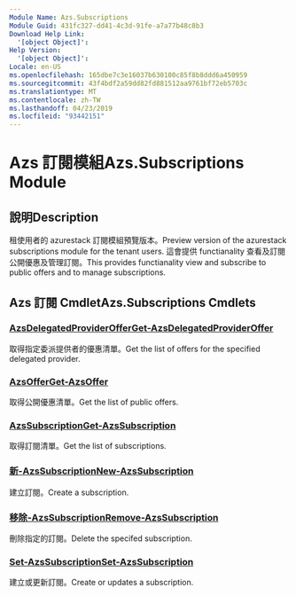 ```yaml
---
Module Name: Azs.Subscriptions
Module Guid: 431fc327-dd41-4c3d-91fe-a7a77b48c8b3
Download Help Link:
  '[object Object]': 
Help Version:
  '[object Object]': 
Locale: en-US
ms.openlocfilehash: 165dbe7c3e16037b630100c85f8b8ddd6a450959
ms.sourcegitcommit: 43f4bdf2a59dd82fd881512aa9761bf72eb5703c
ms.translationtype: MT
ms.contentlocale: zh-TW
ms.lasthandoff: 04/23/2019
ms.locfileid: "93442151"
---
```

# <span data-ttu-id="10335-101">Azs 訂閱模組</span><span class="sxs-lookup"><span data-stu-id="10335-101">Azs.Subscriptions Module</span></span>
## <span data-ttu-id="10335-102">說明</span><span class="sxs-lookup"><span data-stu-id="10335-102">Description</span></span>
<span data-ttu-id="10335-103">租使用者的 azurestack 訂閱模組預覽版本。</span><span class="sxs-lookup"><span data-stu-id="10335-103">Preview version of the azurestack subscriptions module for the tenant users.</span></span> <span data-ttu-id="10335-104">這會提供 functianality 查看及訂閱公開優惠及管理訂閱。</span><span class="sxs-lookup"><span data-stu-id="10335-104">This provides functianality view and subscribe to public offers and to manage subscriptions.</span></span>

## <span data-ttu-id="10335-105">Azs 訂閱 Cmdlet</span><span class="sxs-lookup"><span data-stu-id="10335-105">Azs.Subscriptions Cmdlets</span></span>
### [<span data-ttu-id="10335-106">AzsDelegatedProviderOffer</span><span class="sxs-lookup"><span data-stu-id="10335-106">Get-AzsDelegatedProviderOffer</span></span>](Get-AzsDelegatedProviderOffer.md)
<span data-ttu-id="10335-107">取得指定委派提供者的優惠清單。</span><span class="sxs-lookup"><span data-stu-id="10335-107">Get the list of offers for the specified delegated provider.</span></span>

### [<span data-ttu-id="10335-108">AzsOffer</span><span class="sxs-lookup"><span data-stu-id="10335-108">Get-AzsOffer</span></span>](Get-AzsOffer.md)
<span data-ttu-id="10335-109">取得公開優惠清單。</span><span class="sxs-lookup"><span data-stu-id="10335-109">Get the list of public offers.</span></span>

### [<span data-ttu-id="10335-110">AzsSubscription</span><span class="sxs-lookup"><span data-stu-id="10335-110">Get-AzsSubscription</span></span>](Get-AzsSubscription.md)
<span data-ttu-id="10335-111">取得訂閱清單。</span><span class="sxs-lookup"><span data-stu-id="10335-111">Get the list of subscriptions.</span></span>

### [<span data-ttu-id="10335-112">新-AzsSubscription</span><span class="sxs-lookup"><span data-stu-id="10335-112">New-AzsSubscription</span></span>](New-AzsSubscription.md)
<span data-ttu-id="10335-113">建立訂閱。</span><span class="sxs-lookup"><span data-stu-id="10335-113">Create a subscription.</span></span>

### [<span data-ttu-id="10335-114">移除-AzsSubscription</span><span class="sxs-lookup"><span data-stu-id="10335-114">Remove-AzsSubscription</span></span>](Remove-AzsSubscription.md)
<span data-ttu-id="10335-115">刪除指定的訂閱。</span><span class="sxs-lookup"><span data-stu-id="10335-115">Delete the specifed subscription.</span></span>

### [<span data-ttu-id="10335-116">Set-AzsSubscription</span><span class="sxs-lookup"><span data-stu-id="10335-116">Set-AzsSubscription</span></span>](Set-AzsSubscription.md)
<span data-ttu-id="10335-117">建立或更新訂閱。</span><span class="sxs-lookup"><span data-stu-id="10335-117">Create or updates a subscription.</span></span>

